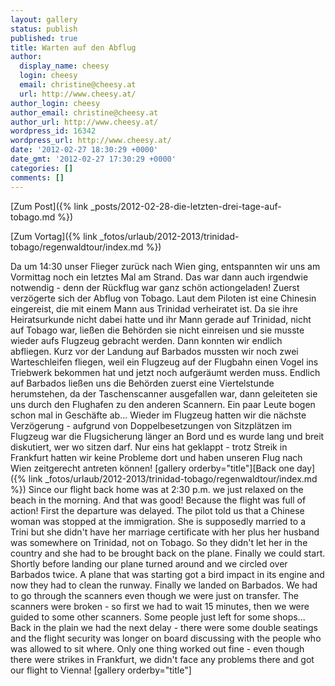 ```yaml
---
layout: gallery
status: publish
published: true
title: Warten auf den Abflug
author:
  display_name: cheesy
  login: cheesy
  email: christine@cheesy.at
  url: http://www.cheesy.at/
author_login: cheesy
author_email: christine@cheesy.at
author_url: http://www.cheesy.at/
wordpress_id: 16342
wordpress_url: http://www.cheesy.at/
date: '2012-02-27 18:30:29 +0000'
date_gmt: '2012-02-27 17:30:29 +0000'
categories: []
comments: []
---
```


[Zum Post]({% link _posts/2012-02-28-die-letzten-drei-tage-auf-tobago.md %})
<!--:de-->[Zum Vortag]({% link _fotos/urlaub/2012-2013/trinidad-tobago/regenwaldtour/index.md %})
Da um 14:30 unser Flieger zurück nach Wien ging, entspannten wir uns am Vormittag noch ein letztes Mal am Strand.
Das war dann auch irgendwie notwendig - denn der Rückflug war ganz schön actiongeladen! Zuerst verzögerte sich der Abflug von Tobago. Laut dem Piloten ist eine Chinesin eingereist, die mit einem Mann aus Trinidad verheiratet ist. Da sie ihre Heiratsurkunde nicht dabei hatte und ihr Mann gerade auf Trinidad, nicht auf Tobago war, ließen die Behörden sie nicht einreisen und sie musste wieder aufs Flugzeug gebracht werden. Dann konnten wir endlich abfliegen. Kurz vor der Landung auf Barbados mussten wir noch zwei Warteschleifen fliegen, weil ein Flugzeug auf der Flugbahn einen Vogel ins Triebwerk bekommen hat und jetzt noch aufgeräumt werden muss. Endlich auf Barbados ließen uns die Behörden zuerst eine Viertelstunde herumstehen, da der Taschenscanner ausgefallen war, dann geleiteten sie uns durch den Flughafen zu den anderen Scannern. Ein paar Leute bogen schon mal in Geschäfte ab... Wieder im Flugzeug hatten wir die nächste Verzögerung - aufgrund von Doppelbesetzungen von Sitzplätzen im Flugzeug war die Flugsicherung länger an Bord und es wurde lang und breit diskutiert, wer wo sitzen darf. Nur eins hat geklappt - trotz Streik in Frankfurt hatten wir keine Probleme dort und haben unseren Flug nach Wien zeitgerecht antreten können!
[gallery orderby="title"]<!--:--><!--:en-->[Back one day]({% link _fotos/urlaub/2012-2013/trinidad-tobago/regenwaldtour/index.md %})
Since our flight back home was at 2:30 p.m. we just relaxed on the beach in the morning.
And that was good! Because the flight was full of action! First the departure was delayed. The pilot told us that a Chinese woman was stopped at the immigration. She is supposedly married to a Trini but she didn't have her marriage certificate with her plus her husband was somewhere on Trinidad, not on Tobago. So they didn't let her in the country and she had to be brought back on the plane. Finally we could start. Shortly before landing our plane turned around and we circled over Barbados twice. A plane that was starting got a bird impact in its engine and now they had to clean the runway. Finally we landed on Barbados. We had to go through the scanners even though we were just on transfer. The scanners were broken - so first we had to wait 15 minutes, then we were guided to some other scanners. Some people just left for some shops... Back in the plain we had the next delay - there were some double seatings and the flight security was longer on board discussing with the people who was allowed to sit where. Only one thing worked out fine - even though there were strikes in Frankfurt, we didn't face any problems there and got our flight to Vienna!
[gallery orderby="title"]<!--:-->
